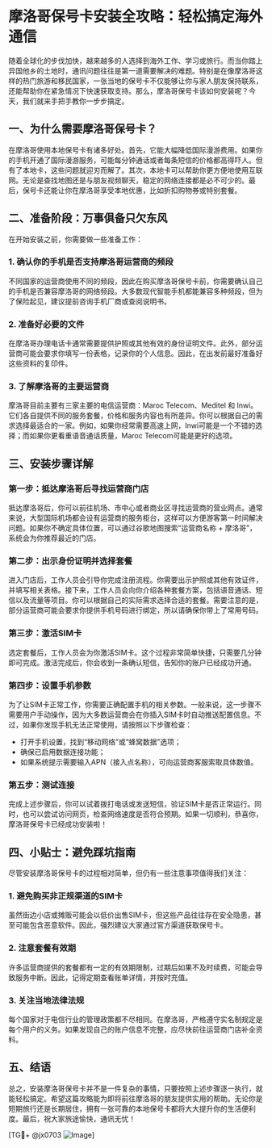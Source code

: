 # 摩洛哥保号卡安装全攻略：轻松搞定海外通信

随着全球化的步伐加快，越来越多的人选择到海外工作、学习或旅行。而当你踏上异国他乡的土地时，通讯问题往往是第一道需要解决的难题。特别是在像摩洛哥这样的热门旅游和移民国家，一张当地的保号卡不仅能够让你与家人朋友保持联系，还能帮助你在紧急情况下快速获取支持。那么，摩洛哥保号卡该如何安装呢？今天，我们就来手把手教你一步步搞定。

## 一、为什么需要摩洛哥保号卡？

在摩洛哥使用本地保号卡有诸多好处。首先，它能大幅降低国际漫游费用。如果你的手机开通了国际漫游服务，可能每分钟通话或者每条短信的价格都高得吓人。但有了本地卡，这些问题就迎刃而解了。其次，本地卡可以帮助你更方便地使用互联网。无论是查找地图还是与朋友视频聊天，稳定的网络连接都是必不可少的。最后，保号卡还能让你在摩洛哥享受本地优惠，比如折扣购物券或特别套餐。

## 二、准备阶段：万事俱备只欠东风

在开始安装之前，你需要做一些准备工作：

### 1. 确认你的手机是否支持摩洛哥运营商的频段
不同国家的运营商使用不同的频段，因此在购买摩洛哥保号卡前，你需要确认自己的手机是否兼容摩洛哥的网络频段。大多数现代智能手机都能兼容多种频段，但为了保险起见，建议提前咨询手机厂商或查阅说明书。

### 2. 准备好必要的文件
在摩洛哥办理电话卡通常需要提供护照或其他有效的身份证明文件。此外，部分运营商可能会要求你填写一份表格，记录你的个人信息。因此，在出发前最好准备好这些资料的复印件。

### 3. 了解摩洛哥的主要运营商
摩洛哥目前主要有三家主要的电信运营商：Maroc Telecom、Meditel 和 Inwi。它们各自提供不同的服务套餐，价格和服务内容也有所差异。你可以根据自己的需求选择最适合的一家。例如，如果你经常需要高速上网，Inwi可能是一个不错的选择；而如果你更看重语音通话质量，Maroc Telecom可能是更好的选项。

## 三、安装步骤详解

### 第一步：抵达摩洛哥后寻找运营商门店
抵达摩洛哥后，你可以前往机场、市中心或者商业区寻找运营商的营业网点。通常来说，大型国际机场都会设有运营商的服务柜台，这样可以方便游客第一时间解决问题。如果你不确定具体位置，可以通过谷歌地图搜索“运营商名称 + 摩洛哥”，系统会为你推荐最近的门店。

### 第二步：出示身份证明并选择套餐
进入门店后，工作人员会引导你完成注册流程。你需要出示护照或其他有效证件，并填写相关表格。接下来，工作人员会向你介绍各种套餐方案，包括语音通话、短信以及流量等项目。你可以根据自己的实际需求选择合适的套餐。需要注意的是，部分运营商可能会要求你提供手机号码进行绑定，所以请确保你带上了常用号码。

### 第三步：激活SIM卡
选定套餐后，工作人员会为你激活SIM卡。这个过程非常简单快捷，只需要几分钟即可完成。激活完成后，你会收到一条确认短信，告知你的账户已经成功开通。

### 第四步：设置手机参数
为了让SIM卡正常工作，你需要正确配置手机的相关参数。一般来说，这一步骤不需要用户手动操作，因为大多数运营商会在你插入SIM卡时自动推送配置信息。不过，如果你发现手机无法正常使用，请按照以下步骤检查：
- 打开手机设置，找到“移动网络”或“蜂窝数据”选项；
- 确保已启用数据连接功能；
- 如果系统提示需要输入APN（接入点名称），可向运营商客服索取具体数值。

### 第五步：测试连接
完成上述步骤后，你可以试着拨打电话或发送短信，验证SIM卡是否正常运行。同时，也可以尝试访问网页，检查网络速度是否符合预期。如果一切顺利，恭喜你，摩洛哥保号卡已经成功安装啦！

## 四、小贴士：避免踩坑指南

尽管安装摩洛哥保号卡的过程相对简单，但仍有一些注意事项值得我们关注：

### 1. 避免购买非正规渠道的SIM卡
虽然街边小店或摊贩可能会以低价出售SIM卡，但这些产品往往存在安全隐患，甚至可能包含恶意软件。因此，强烈建议大家通过官方渠道获取保号卡。

### 2. 注意套餐有效期
许多运营商提供的套餐都有一定的有效期限制，过期后如果不及时续费，可能会导致服务中断。因此，记得定期查看账单详情，并按时充值。

### 3. 关注当地法律法规
每个国家对于电信行业的管理政策都不尽相同。在摩洛哥，严格遵守实名制规定是每个用户的义务。如果发现自己的账户信息不完整，应尽快前往运营商门店补全资料。

## 五、结语

总之，安装摩洛哥保号卡并不是一件复杂的事情，只要按照上述步骤逐一执行，就能轻松搞定。希望这篇攻略能为即将前往摩洛哥的朋友提供实用的帮助。无论你是短期旅行还是长期居住，拥有一张可靠的本地保号卡都将大大提升你的生活便利度。最后，祝大家旅途愉快，通讯无忧！

[TG💪+ @jx0703 ![Image](https://github.com/user-attachments/assets/dbca1d08-cadb-493c-b0ec-ad6f7a83f270)]
